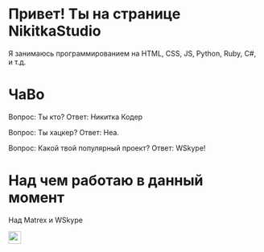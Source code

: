 # Привет! Ты на странице NikitkaStudio
Я занимаюсь программированием на HTML, CSS, JS, Python, Ruby, C#, и т.д.

# ЧаВо
Вопрос: Ты кто?
Ответ: Никитка Кодер

Вопрос: Ты хацкер?
Ответ: Неа.

Вопрос: Какой твой популярный проект?
Ответ: WSkype!

# Над чем работаю в данный момент
Над Matrex и WSkype

<img alt="markdown" height="25" src="https://cdn.jsdelivr.net/npm/@intergrav/devins-badges@3/assets/compact/built-with/markdown_vector.svg">
